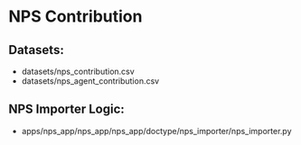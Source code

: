 # NPS Contribution

## Datasets:
- datasets/nps_contribution.csv
- datasets/nps_agent_contribution.csv

## NPS Importer Logic:
- apps/nps_app/nps_app/nps_app/doctype/nps_importer/nps_importer.py
